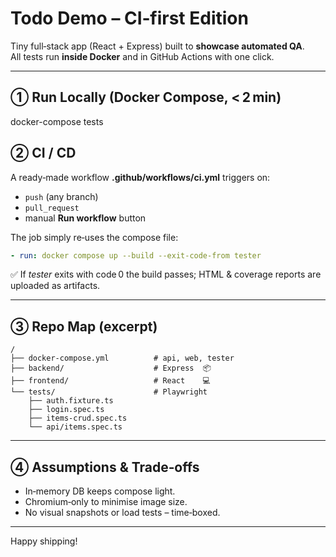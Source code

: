 # Todo Demo – **CI‑first** Edition

Tiny full‑stack app (React + Express) built to **showcase automated QA**.  
All tests run **inside Docker** and in GitHub Actions with one click.

---

## ① Run Locally (Docker Compose, < 2 min)

docker-compose tests 

## ② CI / CD

A ready‑made workflow **.github/workflows/ci.yml** triggers on:

* `push` (any branch)  
* `pull_request`  
* manual **Run workflow** button

The job simply re‑uses the compose file:

```yaml
- run: docker compose up --build --exit-code-from tester
```

✅  If *tester* exits with code 0 the build passes; HTML & coverage
reports are uploaded as artifacts.

---

## ③ Repo Map (excerpt)

```
/
├── docker-compose.yml          # api, web, tester
├── backend/                    # Express  📦
├── frontend/                   # React    💻
└── tests/                      # Playwright
    ├── auth.fixture.ts
    ├── login.spec.ts
    ├── items-crud.spec.ts
    └── api/items.spec.ts
```

---

## ④ Assumptions & Trade‑offs

* In‑memory DB keeps compose light.  
* Chromium‑only to minimise image size.  
* No visual snapshots or load tests – time‑boxed.

---

Happy shipping!
